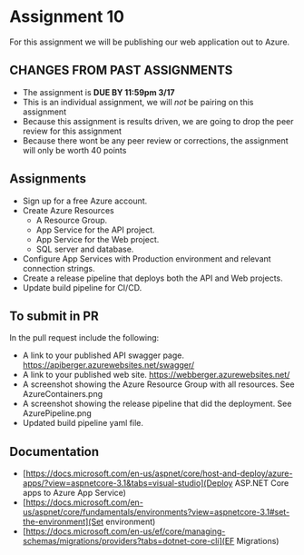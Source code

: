 # Assignment **10**

For this assignment we will be publishing our web application out to Azure.

## CHANGES FROM PAST ASSIGNMENTS
- The assignment is **DUE BY 11:59pm 3/17**
- This is an individual assignment, we will *not* be pairing on this assignment
- Because this assignment is results driven, we are going to drop the peer review for this assignment
- Because there wont be any peer review or corrections, the assignment will only be worth 40 points

## Assignments
- Sign up for a free Azure account.
- Create Azure Resources
  - A Resource Group.
  - App Service for the API project.
  - App Service for the Web project.
  - SQL server and database.
- Configure App Services with Production environment and relevant connection strings.
- Create a release pipeline that deploys both the API and Web projects.
- Update build pipeline for CI/CD.

## To submit in PR
In the pull request include the following:
- A link to your published API swagger page.
https://apiberger.azurewebsites.net/swagger/
- A link to your published web site.
https://webberger.azurewebsites.net/
- A screenshot showing the Azure Resource Group with all resources.
See AzureContainers.png
- A screenshot showing the release pipeline that did the deployment.
See AzurePipeline.png
- Updated build pipeline yaml file.

## Documentation 
- [https://docs.microsoft.com/en-us/aspnet/core/host-and-deploy/azure-apps/?view=aspnetcore-3.1&tabs=visual-studio](Deploy ASP.NET Core apps to Azure App Service)
- [https://docs.microsoft.com/en-us/aspnet/core/fundamentals/environments?view=aspnetcore-3.1#set-the-environment](Set environment)
- [https://docs.microsoft.com/en-us/ef/core/managing-schemas/migrations/providers?tabs=dotnet-core-cli](EF Migrations)